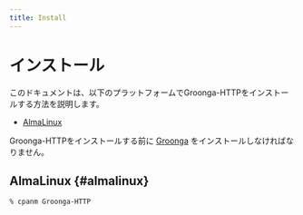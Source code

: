 ```yaml
---
title: Install
---
```


# インストール

このドキュメントは、以下のプラットフォームでGroonga-HTTPをインストールする方法を説明します。

  * [AlmaLinux](#almalinux)

Groonga-HTTPをインストールする前に [Groonga][groonga] をインストールしなければなりません。

## AlmaLinux {#almalinux}

```console
% cpanm Groonga-HTTP
```

[Groonga]:https://groonga.org/
